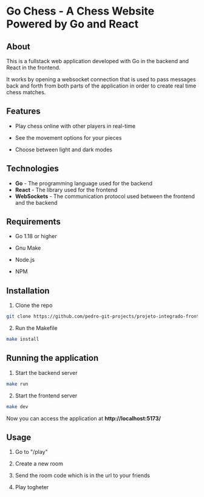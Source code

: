# Go Chess - A Chess Website Powered by Go and React 

## About 

This is a fullstack web application developed with Go in the backend and React in the frontend.

It works by opening a websocket connection that is used to pass messages back and forth from both parts of the application in order to create real time chess matches.

## Features

- Play chess online with other players in real-time

- See the movement options for your pieces

- Choose between light and dark modes

## Technologies

- **Go** - The programming language used for the backend
- **React** - The library used for the frontend
- **WebSockets** - The communication protocol used between the frontend and the backend

## Requirements 

- Go 1.18 or higher

- Gnu Make

- Node.js

- NPM 

## Installation

1. Clone the repo

```bash
git clone https://github.com/pedro-git-projects/projeto-integrado-frontend
```

2. Run the Makefile 

```bash
make install 
```

## Running the application

1. Start the backend server

```bash
make run
```

2. Start the frontend server

```bash
make dev
```

Now you can access the application at **http://localhost:5173/**


## Usage

1. Go to "/play"

2. Create a new room

3. Send the room code which is in the url to your friends

4. Play togheter

